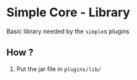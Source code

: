 # Simple Core - Library

Basic library needed by the `simple`s plugins

## How ?

1. Put the jar file in `plugins/lib/`